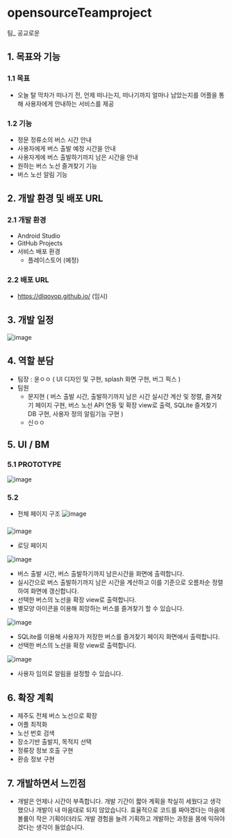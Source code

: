 # opensourceTeamproject
팀_ 공교로운

## 1. 목표와 기능

### 1.1 목표
- 오늘 탈 막차가 떠나기 전, 언제 떠나는지, 떠나기까지 얼마나 남았는지를 어플을 통해 사용자에게 안내하는 서비스를 제공

### 1.2 기능
- 정문 정류소의 버스 시간 안내
- 사용자에게 버스 출발 예정 시간을 안내
- 사용자게에 버스 출발하기까지 남은 시간을 안내
- 원하는 버스 노선 즐겨찾기 기능
- 버스 노선 알림 기능

## 2. 개발 환경 및 배포 URL
### 2.1 개발 환경
- Android Studio
- GitHub Projects
- 서비스 배포 환경
    - 플레이스토어 (예정)

### 2.2 배포 URL
- https://dlqovop.github.io/ (임시)

## 3. 개발 일정
![image](https://github.com/dLqovop/opensourceTeamproject/assets/126761271/f0735254-1184-46f5-abf2-6f71017b3cdf)

## 4. 역할 분담
- 팀장 : 윤ㅇㅇ ( UI 디자인 및 구현, splash 화면 구현, 버그 픽스 )
- 팀원
    - 문지현 ( 버스 출발 시간, 출발하기까지 남은 시간 실시간 계산 및 정렬, 즐겨찾기 페이지 구현, 버스 노선 API 연동 및 확장 view로 출력, SQLite 즐겨찾기 DB 구현, 사용자 정의 알림기능 구현 )
    - 신ㅇㅇ

## 5. UI / BM
### 5.1 PROTOTYPE
![image](https://github.com/dLqovop/opensourceTeamproject/assets/126761271/ad30302f-7ffe-4cf9-8b90-1a184c45e17d)

### 5.2
- 전체 페이지 구조
![image](https://github.com/dLqovop/opensourceTeamproject/assets/126761271/38f5a690-62d6-4b45-9e1e-ae2aa39ca59b)

### 
![image](https://github.com/dLqovop/opensourceTeamproject/assets/126761271/bf68dbbf-57f8-40c4-8ab4-a5bae8c86924)
- 로딩 페이지

![image](https://github.com/dLqovop/opensourceTeamproject/assets/126761271/05456fa2-b183-43bd-a72c-082de53c19f7)
- 버스 출발 시간, 버스 출발하기까지 남은시간을 화면에 출력합니다.
- 실시간으로 버스 출발하기까지 남은 시간을 계산하고 이를 기준으로 오름차순 정렬하여 화면에 갱신합니다.
- 선택한 버스의 노선을 확장 view로 출력합니다.
- 별모양 아이콘을 이용해 희망하는 버스를 즐겨찾기 할 수 있습니다.

![image](https://github.com/dLqovop/opensourceTeamproject/assets/126761271/3c633fe6-1c3a-4244-a885-0ee2705810a7)
- SQLite를 이용해 사용자가 저장한 버스를 즐겨찾기 페이지 화면에서 출력합니다.
- 선택한 버스의 노선을 확장 view로 출력합니다.

![image](https://github.com/dLqovop/opensourceTeamproject/assets/126761271/79819265-253a-4caa-b724-d914df26d1ad)
- 사용자 임의로 알림을 설정할 수 있습니다.

## 6. 확장 계획
- 제주도 전체 버스 노선으로 확장
- 어플 최적화
- 노선 번호 검색
- 장소기반 출발지, 목적지 선택
- 정류장 정보 호출 구현
- 환승 정보 구현

## 7. 개발하면서 느낀점
- 개발은 언제나 시간이 부족합니다. 개발 기간이 짧아 계획을 착실히 세웠다고 생각했으나 개발이 내 마음대로 되지 않았습니다. 효율적으로 코드를 짜야겠다는 마음에 볼륨이 작은 기획이더라도 개발 경험을 늘려 기획하고 개발하는 과정을 몸에 익혀야 겠다는 생각이 들었습니다.
